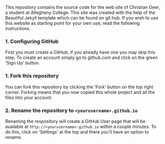 This repository contains the source code for the web site of Christian Geer, a student at Allegheny College. This site was created with the help of the Beautiful Jekyll template which can be found on git hub. If you wish to use this website as starting point for your own use, read the following instructions.

### 1. Configuring GitHub

First you must create a GitHub, if you already have one you may skip this step. To create an account simply go to github.com and click on the green 'Sign Up' button.

### 1. Fork this repository

You can fork this repository by clicking the 'Fork' button on the top right corner. Forking means that you now copied this whole project and all the files into your account.

### 2. Rename the repository to `<yourusername>.github.io`

Renaming the respository will create a GitHub User page that will be available at `http://<yourusername>.github.io` within a couple minutes.  To do this, click on 'Settings' at the top and there you'll have an option to rename.
